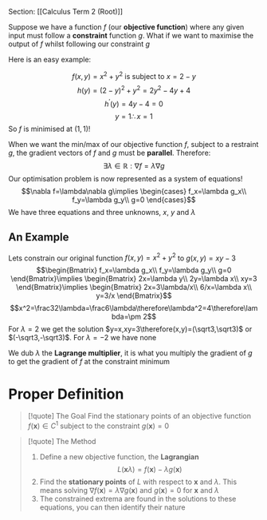 Section: [[Calculus Term 2 (Root)]]

Suppose we have a function $f$ (our **objective function**) where any given input must follow a **constraint** function $g$. What if we want to maximise the output of $f$ whilst following our constraint $g$

Here is an easy example:


$$f(x,y)=x^2+y^2 \text{  is subject to  } x=2-y$$
$$h(y)=(2-y)^2+y^2=2y^2-4y+4$$
$$h^\prime(y)=4y-4=0$$
$$y=1\therefore x=1$$
So $f$ is minimised at $(1,1)$! 

When we want the min/max of our objective function $f$, subject to a restraint $g$, the gradient vectors of $f$ and $g$ must be **parallel**. Therefore:
$$\exists\lambda\in\mathbb{R}:\nabla f=\lambda\nabla g$$
Our optimisation problem is now represented as a system of equations!
$$\nabla f=\lambda\nabla g\implies
\begin{cases} 
      f_x=\lambda g_x\\
      f_y=\lambda g_y\\
      g=0 
   \end{cases}$$
We have three equations and three unknowns, $x$, $y$ and $\lambda$
## An Example

Lets constrain our original function $f(x,y)=x^2+y^2$ to $g(x,y)=xy-3$
$$\begin{Bmatrix}
f_x=\lambda g_x\\
f_y=\lambda g_y\\
g=0
\end{Bmatrix}\implies \begin{Bmatrix}
2x=\lambda y\\
2y=\lambda x\\
xy=3
\end{Bmatrix}\implies \begin{Bmatrix}
2x=3\lambda/x\\
6/x=\lambda x\\
y=3/x
\end{Bmatrix}$$
$$x^2=\frac32\lambda=\frac6\lambda\therefore\lambda^2=4\therefore\lambda=\pm 2$$
For $\lambda=2$ we get the solution $y=x,xy=3\therefore(x,y)=(\sqrt3,\sqrt3)$ or $(-\sqrt3,-\sqrt3)$. For $\lambda=-2$ we have none

We dub $\lambda$ the **Lagrange multiplier**, it is what you multiply the gradient of $g$ to get the gradient of $f$ at the constraint minimum
# Proper Definition

>[!quote] The Goal
>Find the stationary points of an objective function $f(\boldsymbol{x})\in C^1$ subject to the constraint $g(\boldsymbol{x})=0$

>[!quote] The Method
>1. Define a new objective function, the **Lagrangian**
>$$L(\boldsymbol{x}\lambda)= f(\boldsymbol{x})-\lambda g(\boldsymbol{x})$$
>2. Find the **stationary points** of $L$ with respect to $\boldsymbol{x}$ and $\lambda$. This means solving $\nabla f(\boldsymbol{x})=\lambda\nabla g(\boldsymbol{x})$ and $g(\boldsymbol{x})=0$ for $\boldsymbol{x}$ and $\lambda$
>3. The constrained extrema are found in the solutions to these equations, you can then identify their nature



